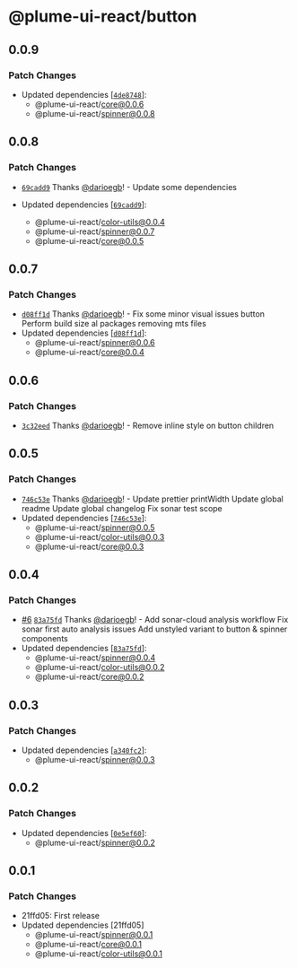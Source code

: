 # @plume-ui-react/button

## 0.0.9

### Patch Changes

- Updated dependencies [[`4de8748`](https://github.com/darioegb/plume-ui-react/commit/4de8748a446de36ad69f350acb3a47386359d73e)]:
  - @plume-ui-react/core@0.0.6
  - @plume-ui-react/spinner@0.0.8

## 0.0.8

### Patch Changes

- [`69cadd9`](https://github.com/darioegb/plume-ui-react/commit/69cadd948e3438fc7e85de225a96e76e15d53b31) Thanks [@darioegb](https://github.com/darioegb)! - Update some dependencies

- Updated dependencies [[`69cadd9`](https://github.com/darioegb/plume-ui-react/commit/69cadd948e3438fc7e85de225a96e76e15d53b31)]:
  - @plume-ui-react/color-utils@0.0.4
  - @plume-ui-react/spinner@0.0.7
  - @plume-ui-react/core@0.0.5

## 0.0.7

### Patch Changes

- [`d08ff1d`](https://github.com/darioegb/plume-ui-react/commit/d08ff1dfc0950545ab825be925cb156658f19da4) Thanks [@darioegb](https://github.com/darioegb)! - Fix some minor visual issues button
  Perform build size al packages removing mts files
- Updated dependencies [[`d08ff1d`](https://github.com/darioegb/plume-ui-react/commit/d08ff1dfc0950545ab825be925cb156658f19da4)]:
  - @plume-ui-react/spinner@0.0.6
  - @plume-ui-react/core@0.0.4

## 0.0.6

### Patch Changes

- [`3c32eed`](https://github.com/darioegb/plume-ui-react/commit/3c32eedde61cc15403042c4b897888bc6d866702) Thanks [@darioegb](https://github.com/darioegb)! - Remove inline style on button children

## 0.0.5

### Patch Changes

- [`746c53e`](https://github.com/darioegb/plume-ui-react/commit/746c53ec024dd732c78b732bca51b759a5b9eb0b) Thanks [@darioegb](https://github.com/darioegb)! - Update prettier printWidth
  Update global readme
  Update global changelog
  Fix sonar test scope
- Updated dependencies [[`746c53e`](https://github.com/darioegb/plume-ui-react/commit/746c53ec024dd732c78b732bca51b759a5b9eb0b)]:
  - @plume-ui-react/spinner@0.0.5
  - @plume-ui-react/color-utils@0.0.3
  - @plume-ui-react/core@0.0.3

## 0.0.4

### Patch Changes

- [#6](https://github.com/darioegb/plume-ui-react/pull/6) [`83a75fd`](https://github.com/darioegb/plume-ui-react/commit/83a75fd485c9afb07ac0093d6204d1af9a484384) Thanks [@darioegb](https://github.com/darioegb)! - Add sonar-cloud analysis workflow
  Fix sonar first auto analysis issues
  Add unstyled variant to button & spinner components
- Updated dependencies [[`83a75fd`](https://github.com/darioegb/plume-ui-react/commit/83a75fd485c9afb07ac0093d6204d1af9a484384)]:
  - @plume-ui-react/spinner@0.0.4
  - @plume-ui-react/color-utils@0.0.2
  - @plume-ui-react/core@0.0.2

## 0.0.3

### Patch Changes

- Updated dependencies [[`a340fc2`](https://github.com/darioegb/plume-ui-react/commit/a340fc2db02a0c5346a298dcd09f1f9bc2bc7259)]:
  - @plume-ui-react/spinner@0.0.3

## 0.0.2

### Patch Changes

- Updated dependencies [[`0e5ef60`](https://github.com/darioegb/plume-ui-react/commit/0e5ef6088913e489e90d58d5e767bdd236f9e97d)]:
  - @plume-ui-react/spinner@0.0.2

## 0.0.1

### Patch Changes

- 21ffd05: First release
- Updated dependencies [21ffd05]
  - @plume-ui-react/spinner@0.0.1
  - @plume-ui-react/core@0.0.1
  - @plume-ui-react/color-utils@0.0.1
